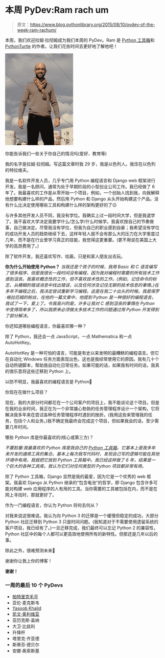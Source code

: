 # 本周 PyDev:Ram rach um

> 原文：<https://www.blog.pythonlibrary.org/2015/08/10/pydev-of-the-week-ram-rachum/>

本周，我们欢迎拉姆·拉彻姆成为我们本周的 PyDev。Ram 是 [Python 工具箱](https://pypi.python.org/pypi/python_toolbox)和 [PythonTurtle](http://pythonturtle.org/) 的作者。让我们花些时间去更好地了解他吧！

[![Ram](img/de33d2bde99e698ebdceca4afbaa2259.png)](https://www.blog.pythonlibrary.org/wp-content/uploads/2015/07/Ram.jpg)

你能告诉我们一些关于你自己的情况吗(爱好、教育等)

我的名字是拉姆·拉彻姆。写这篇文章时我 29 岁，我是以色列人。我住在以色列的特拉维夫。

我是一名软件开发人员，几乎专门用 Python 编程语言和 Django web 框架进行开发。我是一名顾问，通常为处于早期阶段的小型创业公司工作。我已经做了 6 年了。我最喜欢的工作是从零开始一个项目，例如，一个创始人找到我，向我解释他想要构建什么样的产品，然后用 Python 和 Django 从头开始构建这个产品。没有什么比决定使用哪些工具和构建什么样的架构更好的了😉

与许多其他开发人员不同，我没有学位。我确实上过一段时间大学，但是我退学了。我不喜欢大学决定我要学什么/怎么学/什么时候学。我喜欢按自己的节奏做事，自己做决定。尽管我没有学位，但我为自己的职业感到自豪；我希望没有学位的成功开发人员的趋势继续下去，这样年轻人就不会有那么大的压力在大学里度过几年，而不是在行业里学习真正的技能，我觉得这更重要。(更不用说在美国上大学的高昂费用了。)

除了软件开发，我还喜欢写作、绘画，只是和家人朋友出去玩。

**你为什么开始使用 Python？**
 *当我还是个孩子的时候，我用 Basic 和 C 语言编写了很多程序，但是我很长一段时间没有编程，因为我对编程时需要的所有技术工作感到沮丧。我喜欢概念性的工作，但不喜欢技术性的工作。(例如，记住命令的标志，从模糊的错误消息中找出错误，以及任何涉及记住无聊的技术信息的事情。)在多年不编程之后，我决定尝试重新学习编程。这是在我二十出头的时候。我是保罗·格拉厄姆的粉丝，在他的一篇文章中，他提到 Python 是一种很好的编程语言。我试了一下，爱上了。令我高兴的是，许多让我对 C 感到沮丧的事情在 Python 中变得简单多了，所以我原来必须做太多技术工作的问题通过用 Python 开发得到了部分解决。*

你还知道哪些编程语言，你最喜欢哪一种？

除了 Python，我还会一点 JavaScript，一点 Mathematica 和一点 AutoHotKey。

AutoHotKey 是一种可怕的语言，可能是有史以来发明的最糟糕的编程语言。但它在自动化 Windows 任务方面表现出色，这也是我经常使用它的原因。我有几十个自动热键脚本，帮助我自动化日常任务。如果可能的话，如果我有时间的话，我真的很乐意将这些迁移到 Python 上。

以防不明显，我最喜欢的编程语言是 Python🙂

你现在在做什么项目？

现在，我的大部分时间都花在一个公司客户的项目上，我不能谈论这个项目。但是在我的业余时间，我正在为一个非常雄心勃勃的任务管理程序设计一个架构，它将解决我多年来在尝试各种任务管理程序时遇到的挫折。(我用这些来管理我的任务，包括个人和业务。)我不确定我最终会完成这个项目，但如果我会的话，至少需要几年时间。

哪些 Python 库是你最喜欢的(核心或第三方)？

*不要脸塞:我最喜欢的 Python 库是我自己的 [Python 工具箱](https://pypi.python.org/pypi/python_toolbox)。它基本上是我多年来开发的通用工具的集合。基本上每次我写代码时，发现自己写的逻辑可能在其他环境中有用，我就把它放到 Python 工具箱中。我已经这样做了 6 年，结果是一个巨大的各种工具库。我认为它们对任何类型的 Python 项目都非常有用。*

除了 Python 工具箱，Django 显然是我的最爱，因为它是一个优秀的 web 框架。我喜欢 Django 从 Python 继承的“包含电池”的哲学，即 Django 包含许多可能对构建 web 应用程序的人有用的工具。当你需要的工具被包括在内，而不是在网上寻找时，那就更好了。

作为一门编程语言，你认为 Python 将何去何从？

对我来说这很难说。我认为向 Python 3 的迁移是一个缓慢但稳定的成功，大部分 Python 社区迁移到 Python 3 只是时间问题。(我知道对于不需要使用遗留系统的客户项目，我已经有了。)一旦迁移完成，我们最终可以忘记 Python 2 的兼容性，Python 社区中的每个人都可以更高效地使用所有的新特性。但那还是几年以后的事。

除此之外，很难预测未来🙂

谢谢你让我上你的博客！

**谢谢！**

### 一周的最后 10 个 PyDevs

*   [帕特里克毛平](https://www.blog.pythonlibrary.org/2015/08/03/pydev-of-the-week-patrick-maupin/)
*   亚伦·麦克斯韦
*   [Yasoob Khalid](https://www.blog.pythonlibrary.org/2015/07/20/pydev-of-the-week-yasoob-khalid/)
*   [凯文·奥利维亚](https://www.blog.pythonlibrary.org/2015/07/13/pydev-of-the-week-kevin-ollivier/)
*   亚历克斯·盖纳
*   大卫·比兹利
*   升降杆
*   塔里克·齐亚德
*   斯蒂芬·德贝尔
*   安娜·奥索斯基